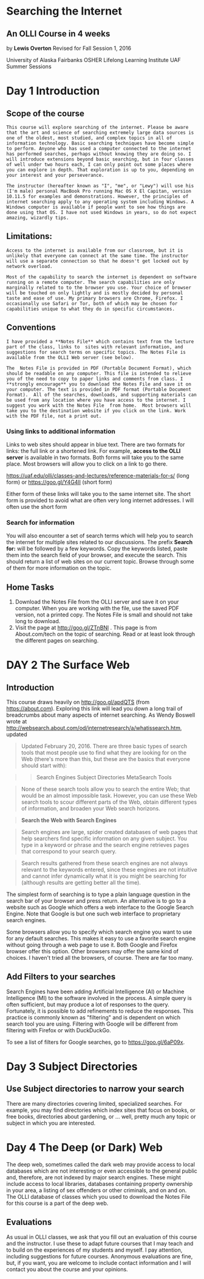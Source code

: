 # Searching the Internet

## An OLLI Course in 4 weeks
by **Lewis Overton**
Revised for Fall Session 1, 2016


University of Alaska Fairbanks
OSHER Lifelong Learning Institute
UAF Summer Sessions

# Day 1 Introduction

## Scope of the course
	This course will explore searching of the internet. Please be aware that the art and science of searching extremely large data sources is one of the oldest, most studied, and complex topics in all of information technology. Basic searching techniques have become simple to perform. Anyone who has used a computer connected to the internet has performed searches, perhaps without knowing they are doing so. I will introduce extensions beyond basic searching, but in four classes of well under two hours each, I can only point out some places where you can explore in depth. That exploration is up to you, depending on your interest and your perseverance. 
	
	The instructor (hereafter known as "I", "me", or "Lewy") will use his (I'm male) personal MacBook Pro running Mac OS X El Capitan, version 10.11.5 for examples and demonstrations. However, the principles of internet searching apply to any operating system including Windows. A Windows computer is available if people want to see how things are done using that OS. I have not used Windows in years, so do not expect amazing, wizardly tips.

## Limitations:
	Access to the internet is available from our classroom, but it is unlikely that everyone can connect at the same time. The instructor will use a separate connection so that he doesn't get locked out by network overload.
	
	Most of the capability to search the internet is dependent on software running on a remote computer. The search capabilities are only marginally related to to the browser you use. Your choice of browser will be touched on only lightly and is mostly decided by personal taste and ease of use. My primary browsers are Chrome, Firefox. I occasionally use Safari or Tor, both of which may be chosen for capabilities unique to what they do in specific circumstances.  

## Conventions
	I have provided a **Notes File** which contains text from the lecture part of the class, links to  sites with relevant information, and suggestions for search terms on specific topics. The Notes File is available from the OLLI Web server (see below).
	
	The  Notes File is provided in PDF (Portable Document Format), which should be readable on any computer. This file is intended to relieve you of the need to copy to paper links and comments from class. I **strongly encourage** you to download the Notes File and save it on your computer. The text is provided in PDF format (Portable Document Format).  All of the searches, downloads, and supporting materials can be used from any location where you have access to the internet. I suggest you work with the Notes File  from home.  Most browsers will take you to the destination website if you click on the link. Work with the PDF file, not a print out. 
	
### Using links to additional information ###

Links to web sites should appear in blue text. There are two formats for links: the full link or a shortened link. For example, **access to the OLLI server** is available in two formats. Both forms will take you to the same place. Most browsers will allow you to click on a link to go there.
	
https://uaf.edu/olli/classes-and-lectures/reference-materials-for-s/ (long form)
or
https://goo.gl/Y4G4lI (short form)

Either form of these links will take you to the same internet site. The short form is provided to avoid what are often very long internet addresses. I will often use the short form

### Search for information

You will also encounter a set of search terms which will help you to search the internet for multiple sites related to our discussions. The prefix **Search for:** will be followed by a few keywords. Copy the keywords listed, paste them into the search field of your browser, and execute the search. This should return a list of web sites on our current topic. Browse through some of them for more information on the topic.

## Home Tasks ##

1.  Download the Notes File from the OLLI server and save it on your computer. When you are working with the file, use the saved PDF version, not a printed copy. The Notes File is small and should not take long to download.  
2.  Visit the page at http://goo.gl/ZTnBNl . This page is from About.com/tech on the topic of searching. Read or at least look through the different pages on searching.

# DAY 2 The Surface Web #

## Introduction ##

This course draws heavily on http://goo.gl/apdQTS (from https://about.com). Exploring this link will lead you down a long  trail of breadcrumbs about many aspects of internet searching. As Wendy Boswell wrote at http://websearch.about.com/od/internetresearch/a/whatissearch.htm, updated 

>   Updated February 20, 2016.
There are three basic types of search tools that most people use to find what they are looking for on the Web (there's more than this, but these are the basics that everyone should start with):

>>Search Engines
>>Subject Directories
>>MetaSearch Tools

>None of these search tools allow you to search the entire Web; that would be an almost impossible task. However, you can use these Web search tools to scour different parts of the Web, obtain different types of information, and broaden your Web search horizons.

>**Search the Web with Search Engines**

>Search engines are large, spider created databases of web pages that help searchers find specific information on any given subject. You type in a keyword or phrase and the search engine retrieves pages that correspond to your search query.

>Search results gathered from these search engines are not always relevant to the keywords entered, since these engines are not intuitive and cannot infer dynamically what it is you might be searching for (although results are getting better all the time).

The simplest form of searching is to type a plain language question in the search bar of your browser and press return. An alternative is to go to a website such as Google which offers a web interface to the Google Search Engine.  Note that Google is but one such web interface to proprietary search engines.

Some browsers allow you to specify which search engine you want to use for any default searches. This makes it easy to use a favorite search engine without going through a web page to use it. Both Google and Firefox browser offer this option. Other browsers may offer the same kind of choices. I haven't tried all the browsers, of course. There are far too many.

## Add Filters to your searches

Search Engines have been adding Artificial Intelligence  (AI) or Machine Intelligence (MI) to the software involved in the process.  A simple query is often sufficient, but may produce a lot of responses to the query. Fortunately, it is possible to add refinements to reduce the responses. This practice is commonly known as "filtering" and is dependent on which search tool you are using. Filtering with Google will be different from filtering with Firefox or with DuckDuckGo.
	
To see a list of filters for Google searches, go to https://goo.gl/6aP09x.


# Day 3 Subject Directories #

## Use Subject directories to narrow your search ##

There are many directories covering limited, specialized searches. For example, you may find directories which index sites that focus on books, or free books, directories about gardening, or ... well, pretty much any topic or subject in which you are interested.


# Day 4 The Deep (or Dark) Web #

The deep web, sometimes called the dark web may provide access to local databases which are not interesting or even accessible to the general public and, therefore, are not indexed by major search engines. These might include access to local libraries, databases containing property ownership in your area, a listing of sex offenders or other criminals, and on and on. The OLLI database of classes which you used to download the Notes File for this course is a part of the deep web. 
	
## Evaluations

As usual in OLLI classes, we ask that you fill out an evaluation of this course and the instructor. I use these to adapt future courses that I may teach and to build on the experiences of my students and myself. I pay attention, including suggestions for future courses. Anonymous evaluations are fine, but, if you want, you are welcome to include contact information and I will contact you about the course and your opinions.

